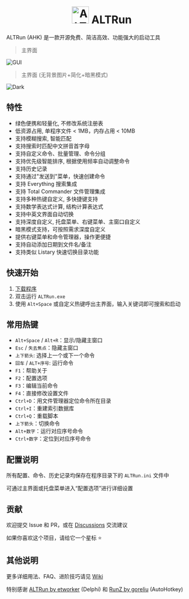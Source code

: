 <h1 align="Center"><img width="45" alt="ALTRun" src="https://github.com/user-attachments/assets/91f36c04-3dd3-4486-9e7e-f70c9fabd6b8" /> ALTRun </h1>

ALTRun (AHK) 是一款开源免费、简洁高效、功能强大的启动工具

> 主界面

![GUI](https://github.com/user-attachments/assets/a9da445b-4386-4118-bfb7-5bd2c5972efa)

> 主界面 (无背景图片+简化+暗黑模式)

![Dark](https://github.com/user-attachments/assets/5bd76455-4eda-42e5-9934-c915b48994df)


## 特性
- 绿色便携和轻量化, 不修改系统注册表
- 低资源占用, 单程序文件 < 1MB，内存占用 < 10MB
- 支持模糊搜索, 智能匹配
- 支持搜索时匹配中文拼音首字母
- 支持自定义命令、批量管理、命令分组
- 支持优先级智能排序, 根据使用频率自动调整命令
- 支持历史记录
- 支持通过"发送到"菜单，快速创建命令
- 支持 Everything 搜索集成
- 支持 Total Commander 文件管理集成
- 支持多种热键自定义, 多快捷键支持
- 支持数学表达式计算, 结构计算表达式
- 支持中英文界面自动切换
- 支持深度自定义, 托盘菜单、右键菜单、主窗口自定义
- 暗黑模式支持，可按照需求深度自定义
- 提供右键菜单和命令管理器，操作更便捷
- 支持自动添加日期到文件名/备注
- 支持类似 Listary 快速切换目录功能


## 快速开始
1. [下载程序](https://github.com/zhugecaomao/ALTRun/releases)
2. 双击运行 `ALTRun.exe`
3. 使用 `Alt+Space` 或自定义热键呼出主界面，输入关键词即可搜索和启动


## 常用热键
- `Alt+Space` / `Alt+R`：显示/隐藏主窗口
- `Esc` / `失去焦点`：隐藏主窗口
- `上下箭头`: 选择上一个或下一个命令
- `回车` / `ALT+序号`: 运行命令
- `F1`：帮助关于
- `F2`：配置选项
- `F3`：编辑当前命令
- `F4`：直接修改设置文件
- `Ctrl+D`：用文件管理器定位命令所在目录
- `Ctrl+I`：重建索引数据库
- `Ctrl+Q`：重载脚本
- `上下箭头`：切换命令
- `Alt+数字`：运行对应序号命令
- `Ctrl+数字`：定位到对应序号命令


## 配置说明
所有配置、命令、历史记录均保存在程序目录下的 `ALTRun.ini` 文件中

可通过主界面或托盘菜单进入“配置选项”进行详细设置


## 贡献
欢迎提交 Issue 和 PR，或在 [Discussions](https://github.com/zhugecaomao/ALTRun/discussions) 交流建议

如果你喜欢这个项目，请给它一个星标 ⭐


## 其他说明
更多详细用法、FAQ、进阶技巧请见 [Wiki](https://github.com/zhugecaomao/ALTRun/wiki)

特别感谢 [ALTRun by etworker](https://github.com/etworker/ALTRun) (Delphi) 和 [RunZ by goreliu](https://github.com/goreliu/runz) (AutoHotkey)
